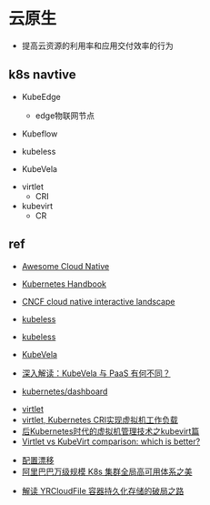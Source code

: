 # 云原生

+ 提高云资源的利用率和应用交付效率的行为



## k8s navtive

+ KubeEdge
    + edge物联网节点

+ Kubeflow
+ kubeless
+ KubeVela

<!-- 容器方式运行VM -->
+ virtlet
    + CRI
+ kubevirt
    + CR

## ref

+ [Awesome Cloud Native](https://jimmysong.io/awesome-cloud-native/)
+ [Kubernetes Handbook](https://jimmysong.io/kubernetes-handbook/cloud-native/quick-start.html)

+ [CNCF cloud native interactive landscape](https://landscape.cncf.io/?landscape=serverless)

<!-- tools -->
+ [kubeless](https://github.com/kubeless/kubeless)
+ [kubeless](https://kubeless.io/docs/quick-start/)

+ [KubeVela](https://kubevela.io/zh/docs/)
+ [深入解读：KubeVela 与 PaaS 有何不同？](https://zhuanlan.zhihu.com/p/329878177)

+ [kubernetes/dashboard](https://github.com/kubernetes/dashboard)
<!-- VM -->
+ [virtlet](https://docs.virtlet.cloud/user-guide/real-cluster/#installing-virtlet-on-a-real-cluster)
+ [virtlet, Kubernetes CRI实现虚拟机工作负载](https://www.kaifa99.com/GitHub/article_149466)
+ [后Kubernetes时代的虚拟机管理技术之kubevirt篇](https://www.kubernetes.org.cn/9596.html)
+ [Virtlet vs KubeVirt comparison: which is better?](https://www.mirantis.com/blog/kubevirt-vs-virtlet-comparison-better/)

<!-- problems -->
+ [配置漂移](https://zhuanlan.zhihu.com/p/398842224)
+ [阿里巴巴万级规模 K8s 集群全局高可用体系之美](https://www.kubernetes.org.cn/9284.html)


<!-- storage -->
+ [解读 YRCloudFile 容器持久化存储的破局之路](https://www.infoq.cn/article/imd9rtnx3cec_qyr95rq)
